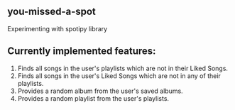 ## you-missed-a-spot

Experimenting with spotipy library

## Currently implemented features:
1. Finds all songs in the user's playlists which are not in their Liked Songs.
2. Finds all songs in the user's Liked Songs which are not in any of their playlists.
3. Provides a random album from the user's saved albums.
4. Provides a random playlist from the user's playlists.
